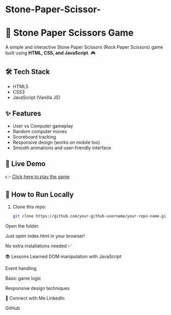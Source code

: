 # Stone-Paper-Scissor-
# 🚀 Stone Paper Scissors Game

A simple and interactive Stone Paper Scissors (Rock Paper Scissors) game built using **HTML, CSS, and JavaScript**. 🎮

## 🛠️ Tech Stack
- HTML5
- CSS3
- JavaScript (Vanilla JS)

## ✨ Features
- User vs Computer gameplay
- Random computer moves
- Scoreboard tracking
- Responsive design (works on mobile too)
- Smooth animations and user-friendly interface



## 🚀 Live Demo

👉 [Click here to play the game](https://imshk.github.io/Stone-Paper-Scissor-/)

## 🧠 How to Run Locally

1. Clone this repo:
   ```bash
   git clone https://github.com/your-github-username/your-repo-name.git

Open the folder.

Just open index.html in your browser!

No extra installations needed ✅

📚 Lessons Learned
DOM manipulation with JavaScript

Event handling

Basic game logic

Responsive design techniques

📩 Connect with Me
LinkedIn

GitHub
